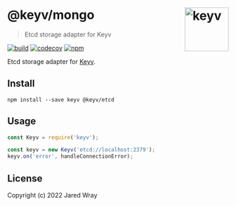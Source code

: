 # @keyv/mongo [<img width="100" align="right" src="https://jaredwray.com/images/keyv.svg" alt="keyv">](https://github.com/jaredwra/keyv)

> Etcd storage adapter for Keyv

[![build](https://github.com/jaredwray/keyv/actions/workflows/tests.yaml/badge.svg)](https://github.com/jaredwray/keyv/actions/workflows/tests.yaml)
[![codecov](https://codecov.io/gh/jaredwray/keyv/branch/main/graph/badge.svg?token=bRzR3RyOXZ)](https://codecov.io/gh/jaredwray/keyv)
[![npm](https://img.shields.io/npm/v/@keyv/etcd.svg)](https://www.npmjs.com/package/@keyv/etcd)

Etcd storage adapter for [Keyv](https://github.com/jaredwray/keyv).

## Install

```shell
npm install --save keyv @keyv/etcd
```

## Usage

```js
const Keyv = require('keyv');

const keyv = new Keyv('etcd://localhost:2379');
keyv.on('error', handleConnectionError);
```

## License

Copyright (c) 2022 Jared Wray
